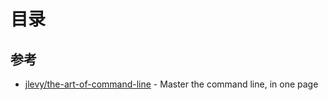 # 目录

## 参考

- [jlevy/the-art-of-command-line](https://github.com/jlevy/the-art-of-command-line) - Master the command line, in one page
